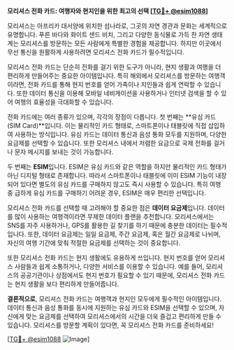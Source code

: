 **모리셔스 전화 카드: 여행자와 현지인을 위한 최고의 선택 [[TG💪+ @esim1088](https://t.me/s/esim1088)]**

모리셔스는 아프리카 대서양에 위치한 섬나라로, 그곳의 자연 경관과 문화는 세계적으로 유명합니다. 푸른 바다와 화이트 샌드 비치, 그리고 다양한 동식물로 가득 찬 자연 생태계는 모리셔스를 방문하는 모든 사람에게 특별한 경험을 제공합니다. 하지만 이곳에서 무선 통신을 원활하게 사용하려면 모리셔스 전화 카드가 필수적입니다.

모리셔스 전화 카드는 단순히 전화를 걸기 위한 도구가 아니라, 현지 생활과 여행을 더 편리하게 만들어주는 중요한 아이템입니다. 특히 해외에서 모리셔스를 방문하는 여행객이라면, 전화 카드를 통해 현지 번호를 얻어 가족이나 지인들과 쉽게 연락할 수 있습니다. 또한 데이터 통신을 이용해 모바일 네비게이션을 사용하거나 인터넷 검색을 할 수 있어 여행의 효율성을 극대화할 수 있습니다.

전화 카드에는 여러 종류가 있으며, 각각의 장점이 다릅니다. 첫 번째는 **유심 카드(SIM Card)**입니다. 이는 물리적인 카드 형태로, 스마트폰이나 태블릿에 직접 삽입하여 사용하는 방식입니다. 유심 카드는 데이터 통신과 음성 통화 모두를 지원하며, 다양한 요금제를 선택할 수 있습니다. 또한 모리셔스 내에서 저렴한 요금으로 국제 전화를 걸거나 문자 메시지를 보내는 것이 가능합니다.

두 번째는 **ESIM**입니다. ESIM은 유심 카드와 같은 역할을 하지만 물리적인 카드 형태가 아닌 디지털 형태로 존재합니다. 따라서 스마트폰이나 태블릿에 이미 ESIM 기능이 내장되어 있다면 별도의 유심 카드를 구매하지 않고도 즉시 사용할 수 있습니다. 특히 여행 중 급하게 유심 카드를 구매하기 어려운 경우, ESIM은 매우 편리한 선택입니다.

모리셔스 전화 카드를 선택할 때 고려해야 할 중요한 점은 **데이터 요금제**입니다. 데이터를 많이 사용하는 여행객이라면 무제한 데이터 플랜을 추천합니다. 모리셔스에서는 SNS를 자주 사용하거나, GPS를 활용한 길 찾기를 하기 때문에 충분한 데이터는 필수적입니다. 또한, 데이터 요금제는 일일 요금제, 주간 요금제, 혹은 월간 요금제로 나뉘며, 자신의 여행 기간에 맞춰 적절한 요금제를 선택하는 것이 중요합니다.

또한 모리셔스 전화 카드는 현지 생활에도 유용하게 쓰입니다. 현지 번호를 얻어 모리셔스 사람들과 쉽게 소통하거나, 다양한 서비스를 이용할 수 있습니다. 예를 들어, 모리셔스의 공공기관이나 상점에서도 현지 번호가 필요할 수 있기 때문에, 모리셔스 전화 카드는 현지 생활을 보다 편리하게 만들어줍니다.

**결론적으로**, 모리셔스 전화 카드는 여행객과 현지인 모두에게 필수적인 아이템입니다. 데이터 통신과 음성 통화를 동시에 지원하는 유심 카드와 ESIM을 선택할 수 있으며, 자신에게 맞는 요금제를 선택하여 모리셔스에서의 시간을 더욱 즐겁고 편리하게 만들 수 있습니다. 모리셔스를 방문할 계획이 있다면, 꼭 모리셔스 전화 카드를 준비하세요!

[[TG💪+ @esim1088](https://t.me/s/esim1088) ![Image](https://i.postimg.cc/Y0z9fWf4/image.png)]